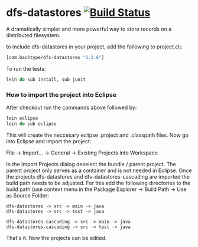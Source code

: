 # dfs-datastores [![Build Status](https://secure.travis-ci.org/nathanmarz/dfs-datastores.png?branch=master)](http://travis-ci.org/nathanmarz/dfs-datastores)

A dramatically simpler and more powerful way to store records on a distributed filesystem.

to include dfs-datastores in your project, add the following to project.clj:

```clojure
[com.backtype/dfs-datastores "1.3.6"]
```

To run the tests:

```clojure
lein do sub install, sub junit
```

### How to import the project into Eclipse

After checkout run the commands above followed by:

```clojure
lein eclipse
lein do sub eclipse
```

This will create the neccesary eclipse .project and .classpath files. Now go into Eclipse and import the project:

File -> Import... -> General -> Existing Projects into Workspace

In the Import Projects dialog deselect the bundle / parent project. The parent project only serves as a container and is not needed in Eclipse. Once the projects dfs-datastores and dfs-datastores-cascading are imported the build path needs to be adjusted. For this add the following directories to the build path (use context menu in the Package Explorer -> Build Path -> Use as Source Folder:

```
dfs-datastores -> src -> main -> java
dfs-datastores -> src -> test -> java

dfs-datastores-cascading -> src -> main -> java
dfs-datastores-cascading -> src -> test -> java
```
That's it. Now the projects can be edited.